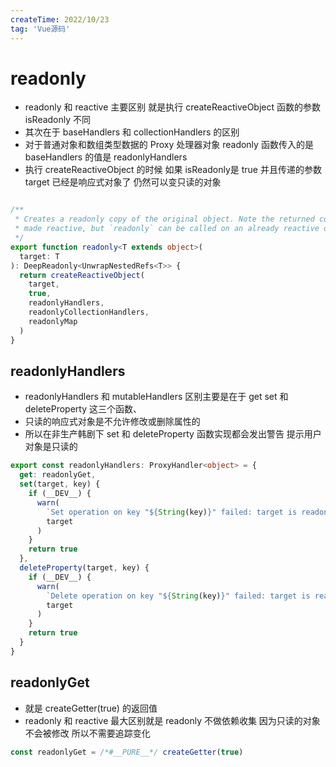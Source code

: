 ```yaml
---
createTime: 2022/10/23
tag: 'Vue源码'
---
```

# readonly

* readonly  和 reactive 主要区别 就是执行 createReactiveObject 函数的参数 isReadonly 不同
* 其次在于 baseHandlers 和 collectionHandlers 的区别
* 对于普通对象和数组类型数据的 Proxy 处理器对象  readonly 函数传入的是 baseHandlers 的值是  readonlyHandlers
* 执行 createReactiveObject 的时候 如果 isReadonly是 true 并且传递的参数 target 已经是响应式对象了 仍然可以变只读的对象

```ts

/**
 * Creates a readonly copy of the original object. Note the returned copy is not
 * made reactive, but `readonly` can be called on an already reactive object.
 */
export function readonly<T extends object>(
  target: T
): DeepReadonly<UnwrapNestedRefs<T>> {
  return createReactiveObject(
    target,
    true,
    readonlyHandlers,
    readonlyCollectionHandlers,
    readonlyMap
  )
}

```

## readonlyHandlers

* readonlyHandlers 和 mutableHandlers 区别主要是在于 get set 和 deleteProperty 这三个函数、
* 只读的响应式对象是不允许修改或删除属性的
* 所以在非生产韩剧下 set 和 deleteProperty 函数实现都会发出警告 提示用户对象是只读的

```ts
export const readonlyHandlers: ProxyHandler<object> = {
  get: readonlyGet,
  set(target, key) {
    if (__DEV__) {
      warn(
        `Set operation on key "${String(key)}" failed: target is readonly.`,
        target
      )
    }
    return true
  },
  deleteProperty(target, key) {
    if (__DEV__) {
      warn(
        `Delete operation on key "${String(key)}" failed: target is readonly.`,
        target
      )
    }
    return true
  }
}
```

## readonlyGet

* 就是 createGetter(true) 的返回值
* readonly  和 reactive  最大区别就是 readonly 不做依赖收集 因为只读的对象不会被修改 所以不需要追踪变化

```ts
const readonlyGet = /*#__PURE__*/ createGetter(true)
```
